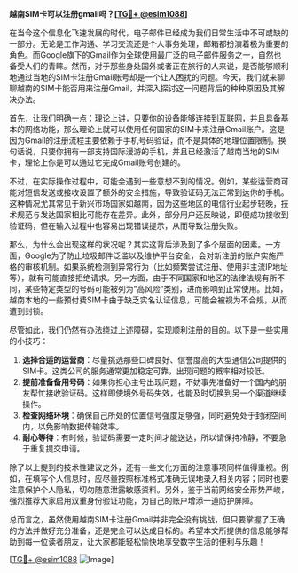 **越南SIM卡可以注册gmail吗？[[TG💪+ @esim1088](https://t.me/s/esim1088)]**

在当今这个信息化飞速发展的时代，电子邮件已经成为我们日常生活中不可或缺的一部分。无论是工作沟通、学习交流还是个人事务处理，邮箱都扮演着极为重要的角色。而Google旗下的Gmail作为全球使用最广泛的电子邮件服务之一，自然也备受人们的青睐。然而，对于那些身处国外或者正在旅行的人来说，是否能够顺利地通过当地的SIM卡注册Gmail账号却是一个让人困扰的问题。今天，我们就来聊聊越南的SIM卡能否用来注册Gmail，并深入探讨这一问题背后的种种原因及其解决办法。

首先，让我们明确一点：理论上讲，只要你的设备能够连接到互联网，并且具备基本的网络功能，那么理论上就可以使用任何国家的SIM卡来注册Gmail账户。这是因为Gmail的注册流程主要依赖于手机号码验证，而不是具体的地理位置限制。换句话说，只要你拥有一部支持国际漫游的手机，并且已经激活了越南当地的SIM卡，理论上你是可以通过它完成Gmail账号创建的。

不过，在实际操作过程中，可能会遇到一些意想不到的情况。例如，某些运营商可能对短信发送或接收设置了额外的安全措施，导致验证码无法正常到达你的手机。这种情况尤其常见于新兴市场国家如越南，因为这些地区的电信行业起步较晚，技术规范与发达国家相比可能存在差异。此外，部分用户还反映说，即便成功接收到验证码，但在输入过程中也容易出现错误提示，从而导致注册失败。

那么，为什么会出现这样的状况呢？其实这背后涉及到了多个层面的因素。一方面，Google为了防止垃圾邮件泛滥以及维护平台安全，会对新注册的账户实施严格的审核机制。如果系统检测到异常行为（比如频繁尝试注册、使用非主流IP地址等），就有可能直接拒绝请求。另一方面，由于不同国家和地区的法律法规有所不同，某些特定类型的号码可能被列为“高风险”类别，进而影响到正常使用。比如，越南本地的一些预付费SIM卡由于缺乏实名认证信息，可能会被视为不合规，从而遭到封锁。

尽管如此，我们仍然有办法绕过上述障碍，实现顺利注册的目的。以下是一些实用的小技巧：

1. **选择合适的运营商**：尽量挑选那些口碑良好、信誉度高的大型通信公司提供的SIM卡。这类公司的服务通常更加稳定可靠，出现问题的概率相对较低。
2. **提前准备备用号码**：如果你担心主号出现问题，不妨事先准备好一个国内的朋友帮忙接收验证码。这样即使境外号码失效，也能及时切换到另一个渠道继续操作。
3. **检查网络环境**：确保自己所处的位置信号强度足够强，同时避免处于封闭空间内，以免影响数据传输效率。
4. **耐心等待**：有时候，验证码需要一定时间才能送达，所以请保持冷静，不要急于重复提交申请。

除了以上提到的技术性建议之外，还有一些文化方面的注意事项同样值得重视。例如，在填写个人信息时，应尽量按照标准格式准确无误地录入相关内容；同时也要注意保护个人隐私，切勿随意泄露敏感资料。另外，鉴于当前网络安全形势严峻，强烈推荐大家启用双重身份验证功能，为自己的账户增添一道防护屏障。

总而言之，虽然使用越南SIM卡注册Gmail并非完全没有挑战，但只要掌握了正确的方法并做好充分准备，还是完全可以达成目标的。希望本文所提供的信息能够帮助到每一位读者朋友，让大家都能轻松愉快地享受数字生活的便利与乐趣！

[[TG💪+ @esim1088](https://t.me/s/esim1088) ![Image](https://i.postimg.cc/4NQfJmqS/Snipaste-2025-05-13-00-14-12.png)]